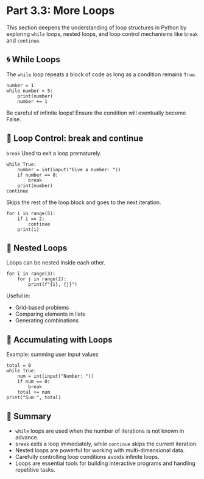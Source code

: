 # Part 3.3: More Loops

This section deepens the understanding of loop structures in Python by exploring `while` loops, nested loops, and loop control mechanisms like `break` and `continue`.

## 🌀 While Loops

The `while` loop repeats a block of code as long as a condition remains `True`.
```
number = 1
while number < 5:
    print(number)
    number += 1
```
Be careful of infinite loops! Ensure the condition will eventually become False.

## 🔁 Loop Control: break and continue
`break`
Used to exit a loop prematurely.
```
while True:
    number = int(input("Give a number: "))
    if number == 0:
        break
    print(number)
continue
```
Skips the rest of the loop block and goes to the next iteration.
```
for i in range(5):
    if i == 2:
        continue
    print(i)
```
## 🔂 Nested Loops
Loops can be nested inside each other.
```
for i in range(3):
    for j in range(2):
        print(f"{i}, {j}")
```
Useful in:  
- Grid-based problems
- Comparing elements in lists
- Generating combinations

## 🧮 Accumulating with Loops
Example: summing user input values
```
total = 0
while True:
    num = int(input("Number: "))
    if num == 0:
        break
    total += num
print("Sum:", total)
```
## 📌 Summary
- `while` loops are used when the number of iterations is not known in advance.
- `break` exits a loop immediately, while `continue` skips the current iteration.
- Nested loops are powerful for working with multi-dimensional data.
- Carefully controlling loop conditions avoids infinite loops.
- Loops are essential tools for building interactive programs and handling repetitive tasks.
